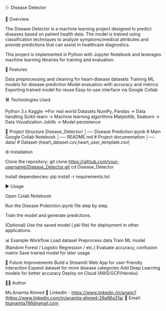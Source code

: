 🩺 Disease Detector

📌 Overview

The Disease Detector is a machine learning project designed to predict diseases based on patient health data. The model is trained using classification techniques to analyze symptoms/medical attributes and provide predictions that can assist in healthcare diagnostics.

This project is implemented in Python with Jupyter Notebook and leverages machine learning libraries for training and evaluation.

🚀 Features

Data preprocessing and cleaning for heart-disease datasets
Training ML models for disease prediction
Model evaluation with accuracy and metrics
Exporting trained model for reuse
Easy-to-use interface via Google Collab

🛠️ Technologies Used

Python 3.x
Kaggle →For real world Datasets
NumPy, Pandas → Data handling
Scikit-learn → Machine learning algorithms
Matplotlib, Seaborn → Data Visualization
Joblib → Model persistence

📂 Project Structure
Disease_Detector/
│── Disease Prediction.ipynb   # Main Google Collab Notebook
│── README.md                  # Project documentation
│── data/                    # Dataset-(heart_dataset.csv,heart_user_template.csv)

⚙️ Installation

Clone the repository:
git clone https://github.com/your-username/Disease_Detector.git
cd Disease_Detector


Install dependencies:
pip install -r requirements.txt

▶️ Usage

Open Colab Notebook:

Run the Disease Prdeiction.ipynb file step by step.

Train the model and generate predictions.

(Optional) Use the saved model (.pkl file) for deployment in other applications.

📊 Example Workflow
Load dataset
Preprocess data
Train ML model (Random Forest / Logistic Regression / etc.)
Evaluate accuracy, confusion matrix
Save trained model for later usage

🔮 Future Improvements
Build a Streamlit Web App for user-friendly interaction
Expand dataset for more disease categories
Add Deep Learning models for better accuracy
Deploy on Cloud (AWS/GCP/Heroku)

👨‍💻 Author

Ms.Anamta Ahmed
💼 LinkedIn - https://www.linkedin./in/anam/](https://www.linkedin.com/in/anamta-ahmed-26a86a31a/
📧 Email: itsanamta786@gmail.com
